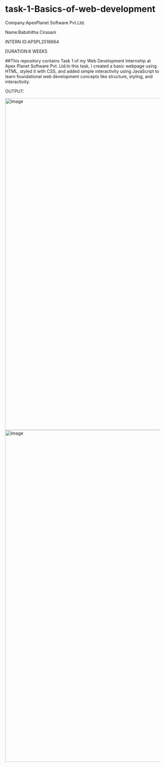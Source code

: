 # task-1-Basics-of-web-development

Company:ApexPlanet Software Pvt.Ltd.

Name:Babshitha Cirasani

INTERN ID:APSPL2516664

DURATION:6 WEEKS

##This repository contains Task 1 of my Web Development Internship at Apex Planet Software Pvt. Ltd.In this task, I created a basic webpage using HTML, styled it with CSS, and added simple interactivity using JavaScript to learn foundational web development concepts like structure, styling, and interactivity.

OUTPUT:

<img width="1920" height="1080" alt="Image" src="https://github.com/user-attachments/assets/7f7aec05-9e9b-454a-917a-c9bad0c582c3" />

<img width="1920" height="1080" alt="Image" src="https://github.com/user-attachments/assets/586b0820-ab21-4142-b6fa-30e20a89a61b" />
